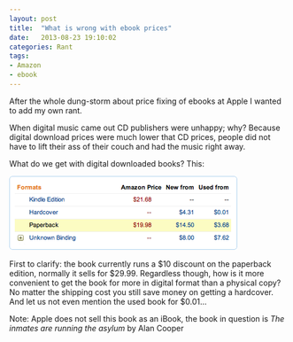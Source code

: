 ```yaml
---
layout: post
title:  "What is wrong with ebook prices"
date:   2013-08-23 19:10:02
categories: Rant
tags:
- Amazon
- ebook
---
```


After the whole dung-storm about price fixing of ebooks at Apple I wanted to add my own rant.

When digital music came out CD publishers were unhappy; why? Because digital download prices were much lower that CD prices, people did not have to lift their ass of their couch and had the music right away.

What do we get with digital downloaded books? This:

![Screenshot from Amazon book pricing][1]

First to clarify: the book currently runs a $10 discount on the paperback edition, normally it sells for $29.99. Regardless though, how is it more convenient to get the book for more in digital format than a physical copy? No matter the shipping cost you still save money on getting a hardcover. And let us not even mention the used book for $0.01…

Note: Apple does not sell this book as an iBook, the book in question is *The inmates are running the asylum* by Alan Cooper

 [1]: /images/ebook-prices.png "Insane ebook prices"
